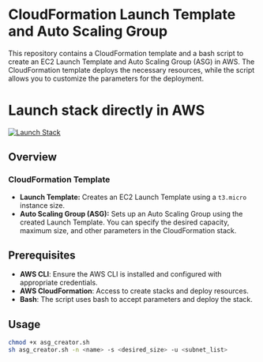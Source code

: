 # CloudFormation Launch Template and Auto Scaling Group

This repository contains a CloudFormation template and a bash script to create an EC2 Launch Template and Auto Scaling Group (ASG) in AWS. The CloudFormation template deploys the necessary resources, while the script allows you to customize the parameters for the deployment.

# Launch stack directly in AWS

[![Launch Stack](https://s3.amazonaws.com/cloudformation-examples/cloudformation-launch-stack.png)](https://console.aws.amazon.com/cloudformation/home?region=us-east-1#/stacks/new?templateURL=https://prasanna-glacier-dev.s3.us-east-1.amazonaws.com/asg_creator.yml)


## Overview

### CloudFormation Template
- **Launch Template:** Creates an EC2 Launch Template using a `t3.micro` instance size.
- **Auto Scaling Group (ASG):** Sets up an Auto Scaling Group using the created Launch Template. You can specify the desired capacity, maximum size, and other parameters in the CloudFormation stack.

## Prerequisites

- **AWS CLI**: Ensure the AWS CLI is installed and configured with appropriate credentials.
- **AWS CloudFormation**: Access to create stacks and deploy resources.
- **Bash**: The script uses bash to accept parameters and deploy the stack.

## Usage

```bash
chmod +x asg_creator.sh
sh asg_creator.sh -n <name> -s <desired_size> -u <subnet_list>
